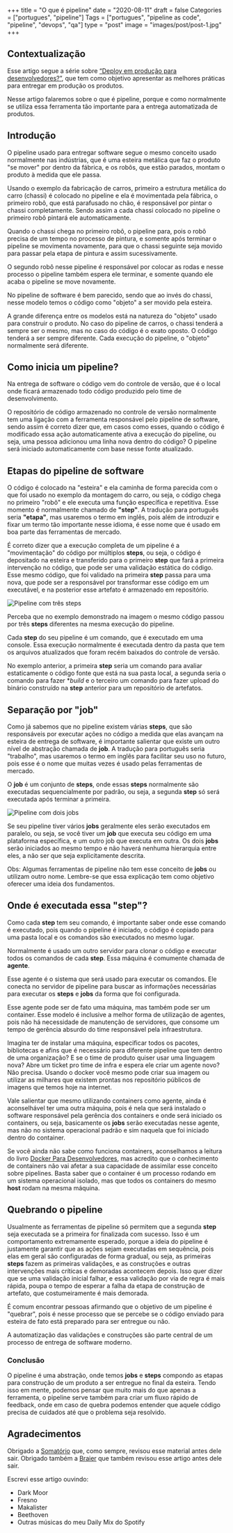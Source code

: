 +++
title = "O que é pipeline"
date = "2020-08-11"
draft = false
Categories = ["portugues", "pipeline"]
Tags = ["portugues", "pipeline as code", "pipeline", "devops", "qa"]
type = "post"
image = "images/post/post-1.jpg"
+++

## Contextualização

Esse artigo segue a série sobre [“Deploy em produção para desenvolvedores?”](https://gomex.me/categories/pipeline/), que tem como objetivo apresentar as melhores práticas para entregar em produção os produtos.

Nesse artigo falaremos sobre o que é pipeline, porque e como normalmente se utiliza essa ferramenta tão importante para a entrega automatizada de produtos.

## Introdução

O pipeline usado para entregar software segue o mesmo conceito usado normalmente nas indústrias, que é uma esteira metálica que faz o produto "se mover" por dentro da fábrica, e os robôs, que estão parados, montam o produto à medida que ele passa.

Usando o exemplo da fabricação de carros, primeiro a estrutura metálica do carro (chassi) é colocado no pipeline e ela é movimentada pela fábrica, o primeiro robô, que está parafusado no chão, é responsável por pintar o chassi completamente. Sendo assim a cada chassi colocado no pipeline o primeiro robô pintará ele automaticamente.

Quando o chassi chega no primeiro robô, o pipeline para, pois o robô precisa de um tempo no processo de pintura, e somente após terminar o pipeline se movimenta novamente, para que o chassi seguinte seja movido para passar pela etapa de pintura e assim sucessivamente.

O segundo robô nesse pipeline é responsável por colocar as rodas e nesse processo o pipeline também espera ele terminar, e somente quando ele acaba o pipeline se move novamente.

No pipeline de software é bem parecido, sendo que ao invés do chassi, nesse modelo temos o código como "objeto" a ser movido pela esteira.

A grande diferença entre os modelos está na natureza do "objeto" usado para construir o produto. No caso do pipeline de carros, o chassi tenderá a sempre ser o mesmo, mas no caso do código é o exato oposto. O código tenderá a ser sempre diferente. Cada execução do pipeline, o "objeto" normalmente será diferente. 

## Como inicia um pipeline?

Na entrega de software o código vem do controle de versão, que é o local onde ficará armazenado todo código produzido pelo time de desenvolvimento.

O repositório de código armazenado no controle de versão normalmente tem uma ligação com a ferramenta responsável pelo pipeline de software, sendo assim é correto dizer que,  em casos como esses, quando o código é modificado essa ação automaticamente ativa a execução do pipeline, ou seja, uma pessoa adicionou uma linha nova dentro do código? O pipeline será iniciado automaticamente com base nesse fonte atualizado.

## Etapas do pipeline de software

O código é colocado na "esteira" e ela caminha de forma parecida com o que foi usado no exemplo da montagem do carro, ou seja, o código chega no primeiro "robô" e ele executa uma função específica e repetitiva. Esse momento é normalmente chamado de **"step"**. A tradução para português seria **"etapa"**, mas usaremos o termo em inglês, pois além de introduzir e fixar um termo tão importante nesse idioma, é esse nome que é usado em boa parte das ferramentas de mercado.

É correto dizer que a execução completa de um pipeline é a "movimentação" do código por múltiplos **steps**, ou seja, o código é depositado na esteira e transferido para o primeiro **step** que fará a primeira intervenção no código, que pode ser uma validação estática do código. Esse mesmo código, que foi validado na primeira **step** passa para uma nova, que pode ser a responsável por transformar esse código em um executável, e na posterior esse artefato é armazenado em repositório.

![Pipeline com três steps](/img/o_que_e_pipeline1.png)

Perceba que no exemplo demonstrado na imagem o mesmo código passou por três **steps** diferentes na mesma execução do pipeline.

Cada **step** do seu pipeline é um comando, que é executado em uma console. Essa execução normalmente é executada dentro da pasta que tem os arquivos atualizados que foram recém baixados do controle de versão.

No exemplo anterior, a primeira **step** seria um comando para avaliar estaticamente o código fonte que está na sua pasta local, a segunda seria o comando para fazer **build* e o terceiro um comando para fazer upload do binário construído na **step** anterior para um repositório de artefatos. 

## Separação por "job"

Como já sabemos que no pipeline existem várias **steps**, que são responsáveis por executar ações no código a medida que elas avançam na esteira de entrega de software, é importante salientar que existe um outro nível de abstração chamada de **job**. A tradução para português seria "trabalho", mas usaremos o termo em inglês para facilitar seu uso no futuro, pois esse é o nome que muitas vezes é usado pelas ferramentas de mercado.

O **job** é um conjunto de **steps**, onde essas **steps** normalmente são executadas sequencialmente por padrão, ou seja, a segunda **step** só será executada após terminar  a primeira. 

![Pipeline com dois jobs](/img/o_que_e_pipeline2.png)

Se seu pipeline tiver vários **jobs** geralmente eles serão executados em paralelo, ou seja, se você tiver um **job** que executa seu código em uma plataforma específica, e um outro job que executa em outra. Os dois **jobs** serão iniciados ao mesmo tempo e não haverá nenhuma hierarquia entre eles, a não ser que seja explicitamente descrita.

Obs: Algumas ferramentas de pipeline não tem esse conceito de **jobs** ou utilizam outro nome. Lembre-se que essa explicação tem como objetivo oferecer uma ideia dos fundamentos. 

## Onde é executada essa "step"?

Como cada **step** tem seu comando, é importante saber onde esse comando é executado, pois quando o pipeline é iniciado, o código é copiado para uma pasta local e os comandos são executados no mesmo lugar.

Normalmente é usado um outro servidor para clonar o código e executar todos os comandos de cada **step**. Essa máquina é comumente chamada de **agente**.

Esse agente é o sistema que será usado para executar os comandos. Ele conecta no servidor de pipeline para buscar as informações necessárias para executar os **steps** e **jobs** da forma que foi configurada.

Esse agente pode ser de fato uma máquina, mas também pode ser um container. Esse modelo é inclusive a melhor forma de utilização de agentes, pois não há necessidade de manutenção de servidores, que consome um tempo de gerência absurdo do time responsável pela infraestrutura.

Imagina ter de instalar uma máquina, especificar todos os pacotes, bibliotecas e afins que é necessário para diferente pipeline que tem dentro de uma organização? E se o time de produto quiser usar uma linguagem nova? Abre um ticket pro time de infra e espera ele criar um agente novo? Não precisa. Usando o docker você mesmo pode criar sua imagem ou utilizar as milhares que existem prontas nos repositório públicos de imagens que temos hoje na internet.

Vale salientar que mesmo utilizando containers como agente, ainda é aconselhável ter uma outra máquina, pois é nela que será instalado o software responsável pela gerência dos containers e onde será iniciado os containers, ou seja, basicamente os **jobs** serão executadas nesse agente, mas não no sistema operacional padrão e sim naquela que foi iniciado dentro do container.

Se você ainda não sabe como funciona containers, aconselhamos a leitura do livro [Docker Para Desenvolvedores](https://leanpub.com/dockerparadesenvolvedores), mas acredito que o conhecimento de containers não vai afetar a sua capacidade de assimilar esse conceito sobre pipelines. Basta saber que o container é um processo rodando em um sistema operacional isolado, mas que todos os containers do mesmo **host** rodam na mesma máquina.
 
## Quebrando o pipeline

Usualmente as ferramentas de pipeline só permitem que a segunda **step** seja executada se a primeira for finalizada com sucesso. Isso é um comportamento extremamente esperado, porque a ideia do pipeline é justamente garantir que as ações sejam executadas em sequência, pois elas em geral são configuradas de forma gradual, ou seja, as primeiras **steps** fazem as primeiras validações, e as construções e outras intervenções mais críticas e demoradas acontecem depois. Isso quer dizer que se uma validação inicial falhar, e essa validação por via de regra é mais rápida, poupa o tempo de esperar a falha da etapa de construção de artefato, que costumeiramente é mais demorada.

É comum encontrar pessoas afirmando que o objetivo de um pipeline é "quebrar", pois é nesse processo que se percebe se o código enviado para esteira de fato está preparado para ser entregue ou não.

A automatização das validações e construções são parte central de um processo de entrega de software moderno.

### Conclusão

O pipeline é uma abstração, onde temos **jobs** e **steps** compondo as etapas para construção de um produto a ser entregue no final da esteira. Tendo isso em mente, podemos pensar que muito mais do que apenas a ferramenta, o pipeline serve também para criar um fluxo rápido de feedback, onde em caso de quebra podemos entender que aquele código precisa de cuidados até que o problema seja resolvido.

## Agradecimentos

Obrigado a [Somatório](https://twitter.com/somatorio) que, como sempre, revisou esse material antes dele sair.
Obrigado também a [Braier](https://github.com/braieralves) que também revisou esse artigo antes dele sair.

Escrevi esse artigo ouvindo:

- Dark Moor
- Fresno
- Makalister
- Beethoven
- Outras músicas do meu Daily Mix do Spotify

